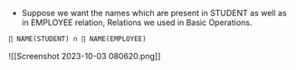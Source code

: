 - Suppose we want the names which are present in STUDENT as well as in EMPLOYEE relation, Relations we used in Basic Operations.

```sql
∏ NAME(STUDENT) ∩ ∏ NAME(EMPLOYEE)
```

![[Screenshot 2023-10-03 080620.png]]

